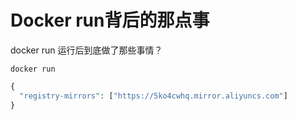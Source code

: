 # Docker run背后的那点事

docker run 运行后到底做了那些事情？

~~~
docker run 
~~~

~~~php
{
  "registry-mirrors": ["https://5ko4cwhq.mirror.aliyuncs.com"]
}
~~~



